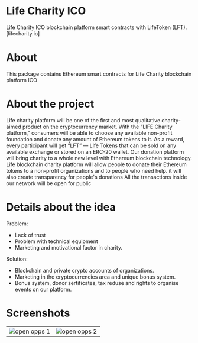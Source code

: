 # Life Charity ICO
Life Charity ICO blockchain platform smart contracts with LifeToken (LFT). [lifecharity.io]
# About
This package contains Ethereum smart contracts for Life Charity blockchain platform ICO 
# About the project
Life charity platform will be one of the first and most qualitative charity-aimed product on the
cryptocurrency market. With the “LIFE Charity platform,” consumers will be able to 
choose any available non-profit foundation and donate any amount of Ethereum
tokens to it. As a reward, every participant will get “LFT” — Life Tokens that can be
sold on any available exchange or stored on an ERC-20 wallet. 
Our donation platform will bring charity to a
whole new level with Ethereum blockchain technology.
Life blockchain charity platform will allow people to
donate their Ethereum tokens to a non-profit organizations and to people
who need help. it will also create transparency for people's donations
All the transactions inside our network will be open for public 
# Details about the idea
Problem: 
- Lack of trust 
- Problem with technical equipment 
- Marketing and motivational factor in charity. 

Solution:
- Blockchain and private crypto accounts of organizations.
- Marketing in the cryptocurrencies area and unique bonus system.
- Bonus system, donor sertificates, tax reduse and rights to organise events on our platform. 
# Screenshots 
<table>
    <tr>
        <td>
            <img alt="open opps 1" src="https://psv4.userapi.com/c848432/u218910058/docs/d18/c261f70255bc/Resurs_47-8.png?extra=Cs6GN2XFiBOrO5pwsMAhbbh1Uk-cvm7196RtqugKwypVpU_E8li3wnsJXESn7GKU2cikQwPKg7WFA6URrEoVpnJB12LlOepEtLc8URNDeC-k_A7uayomy5vSkWuZDvfDguyQiLvytBs">
        </td>
        <td>
            <img alt="open opps 2" src="https://psv4.userapi.com/c848432/u218910058/docs/d9/6948b93fae86/Resurs_48-8.png?extra=nKAolHekQ4jfiOquEmKPFXfl-iCmZBWsZr2jhNSn-2XV4YEn3bh6NUXsoXCfkk4T7h6oNrr-o-uKa1aem7tGFop276RRvxgBqcLj4M_3-bB3J0TbcuGvkxVCI4O4JZF55fG6wUY4ppc">
    
</table>
